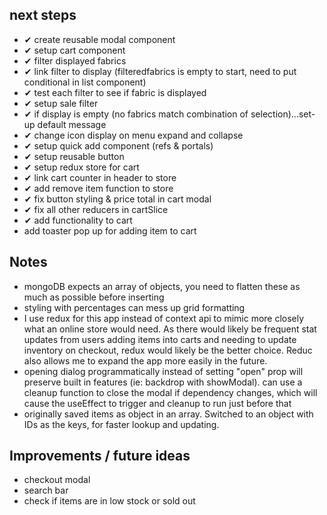 ## next steps

- ✔ create reusable modal component
- ✔ setup cart component
- ✔ filter displayed fabrics
- ✔ link filter to display (filteredfabrics is empty to start, need to put conditional in list component)
- ✔ test each filter to see if fabric is displayed
- ✔ setup sale filter
- ✔ if display is empty (no fabrics match combination of selection)...set-up default message
- ✔ change icon display on menu expand and collapse
- ✔ setup quick add component (refs & portals)
- ✔ setup reusable button
- ✔ setup redux store for cart
- ✔ link cart counter in header to store
- ✔ add remove item function to store
- ✔ fix button styling & price total in cart modal
- ✔ fix all other reducers in cartSlice
- ✔ add functionality to cart
- add toaster pop up for adding item to cart

## Notes

- mongoDB expects an array of objects, you need to flatten these as much as possible before inserting
- styling with percentages can mess up grid formatting
- I use redux for this app instead of context api to mimic more closely what an online store would need. As there would likely be frequent stat updates from users adding items into carts and needing to update inventory on checkout, redux would likely be the better choice. Reduc also allows me to expand the app more easily in the future.
- opening dialog programmatically instead of setting "open" prop will preserve built in features (ie: backdrop with showModal). can use a cleanup function to close the modal if dependency changes, which will cause the useEffect to trigger and cleanup to run just before that
- originally saved items as object in an array. Switched to an object with IDs as the keys, for faster lookup and updating.

## Improvements / future ideas

- checkout modal
- search bar
- check if items are in low stock or sold out
